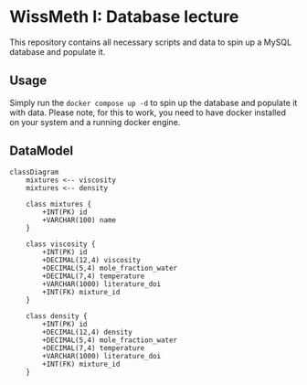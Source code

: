 # WissMeth I: Database lecture

This repository contains all necessary scripts and data to spin up a MySQL database and populate it.

## Usage

Simply run the `docker compose up -d` to spin up the database and populate it with data. Please note, for this to work, you need to have docker installed on your system and a running docker engine.

## DataModel

```mermaid
classDiagram
    mixtures <-- viscosity
    mixtures <-- density

    class mixtures {
        +INT(PK) id 
        +VARCHAR(100) name
    }

    class viscosity {
        +INT(PK) id
        +DECIMAL(12,4) viscosity
        +DECIMAL(5,4) mole_fraction_water
        +DECIMAL(7,4) temperature
        +VARCHAR(1000) literature_doi
        +INT(FK) mixture_id
    }

    class density {
        +INT(PK) id
        +DECIMAL(12,4) density
        +DECIMAL(5,4) mole_fraction_water
        +DECIMAL(7,4) temperature
        +VARCHAR(1000) literature_doi
        +INT(FK) mixture_id
    }
```
